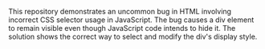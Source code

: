 This repository demonstrates an uncommon bug in HTML involving incorrect CSS selector usage in JavaScript. The bug causes a div element to remain visible even though JavaScript code intends to hide it. The solution shows the correct way to select and modify the div's display style.